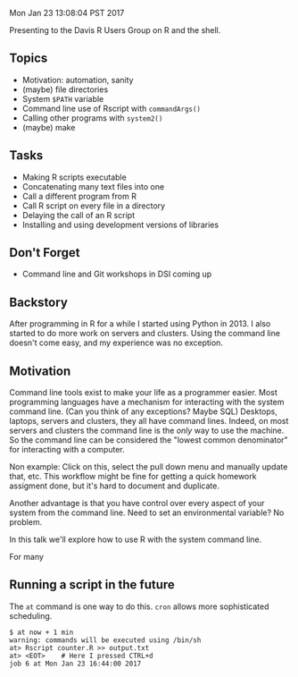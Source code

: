 Mon Jan 23 13:08:04 PST 2017

Presenting to the Davis R Users Group on R and the shell.

## Topics

- Motivation: automation, sanity
- (maybe) file directories
- System `$PATH` variable
- Command line use of Rscript with `commandArgs()`
- Calling other programs with `system2()`
- (maybe) make

## Tasks

- Making R scripts executable
- Concatenating many text files into one
- Call a different program from R
- Call R script on every file in a directory
- Delaying the call of an R script
- Installing and using development versions of libraries

## Don't Forget

- Command line and Git workshops in DSI coming up

## Backstory

After programming in R for a while I started using Python in 2013. I 
also started to do more work on servers and clusters. Using the command
line doesn't come easy, and my experience was no exception. 

## Motivation

Command line tools exist to make your life as a programmer easier. Most
programming languages have a mechanism for interacting with the system
command line. (Can you think of any exceptions? Maybe SQL)
Desktops, laptops, servers and clusters, they all have command lines.
Indeed, on most servers and clusters the command line is the _only_ way to
use the machine.  So the command line can be considered the "lowest common
denominator" for interacting with a computer. 

Non example: Click on this, select the pull down menu and manually update
that, etc. This workflow might be fine for getting a quick homework
assigment done, but it's hard to document and duplicate.

Another advantage is that you have control over every aspect of your system
from the command line. Need to set an environmental variable? No problem.

In this talk we'll explore how to use R with the system command line.

For many

## Running a script in the future

The `at` command is one way to do this. `cron` allows more sophisticated
scheduling.

```
$ at now + 1 min
warning: commands will be executed using /bin/sh
at> Rscript counter.R >> output.txt
at> <EOT>    # Here I pressed CTRL+d
job 6 at Mon Jan 23 16:44:00 2017
```
